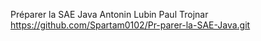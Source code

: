 Préparer la SAE Java 
Antonin Lubin 
Paul Trojnar 
https://github.com/Spartam0102/Pr-parer-la-SAE-Java.git
